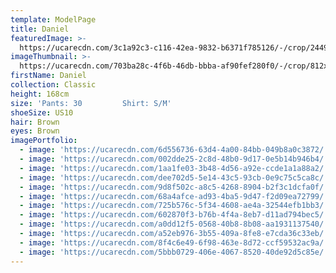 ```yaml
---
template: ModelPage
title: Daniel
featuredImage: >-
  https://ucarecdn.com/3c1a92c3-c116-42ea-9832-b6371f785126/-/crop/2449x1339/0,0/-/preview/
imageThumbnail: >-
  https://ucarecdn.com/703ba28c-4f6b-46db-bbba-af90fef280f0/-/crop/812x1277/546,0/-/preview/
firstName: Daniel
collection: Classic
height: 168cm
size: 'Pants: 30         Shirt: S/M'
shoeSize: US10
hair: Brown
eyes: Brown
imagePortfolio:
  - image: 'https://ucarecdn.com/6d556736-63d4-4a00-84bb-049b8a0c3872/'
  - image: 'https://ucarecdn.com/002dde25-2c8d-48b0-9d17-0e5b14b946b4/'
  - image: 'https://ucarecdn.com/1aa1fe03-3b48-4d56-a92e-ccde1a1a88a2/'
  - image: 'https://ucarecdn.com/dee702d5-5e14-43c5-93cb-0e9c75c5ca8c/'
  - image: 'https://ucarecdn.com/9d8f502c-a8c5-4268-8904-b2f3c1dcfa0f/'
  - image: 'https://ucarecdn.com/68a4afce-ad93-4ba5-9d47-f2d09ea72799/'
  - image: 'https://ucarecdn.com/725b576c-5f34-4608-ae4a-32544efb1bb3/'
  - image: 'https://ucarecdn.com/602870f3-b76b-4f4a-8eb7-d11ad794bec5/'
  - image: 'https://ucarecdn.com/a0dd12f5-0568-40b8-8b08-aa1931137540/'
  - image: 'https://ucarecdn.com/a52eb976-3b55-409a-8fe8-e7cda36c33eb/'
  - image: 'https://ucarecdn.com/8f4c6e49-6f98-463e-8d72-ccf59532ac9a/'
  - image: 'https://ucarecdn.com/5bbb0729-406e-4067-8520-40de92d5c85e/'
---
```


